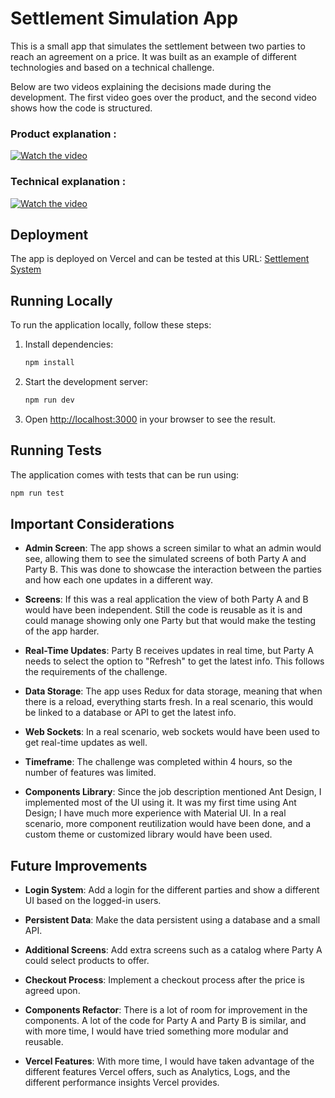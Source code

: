 
# Settlement Simulation App

This is a small app that simulates the settlement between two parties to reach an agreement on a price. It was built as an example of different technologies and based on a technical challenge.

Below are two videos explaining the decisions made during the development. The first video goes over the product, and the second video shows how the code is structured.

### Product explanation :
[![Watch the video](https://img.youtube.com/vi/wNbMpEN4rS8/0.jpg)](https://www.youtube.com/watch?v=wNbMpEN4rS8)

### Technical explanation :
[![Watch the video](https://img.youtube.com/vi/-UY5YgVLdbI/0.jpg)](https://www.youtube.com/watch?v=-UY5YgVLdbI)

## Deployment

The app is deployed on Vercel and can be tested at this URL: [Settlement System](https://settlersystem.vercel.app/)

## Running Locally

To run the application locally, follow these steps:

1. Install dependencies:
   ```bash
   npm install
   ```

2. Start the development server:
   ```bash
   npm run dev
   ```

3. Open [http://localhost:3000](http://localhost:3000) in your browser to see the result.

## Running Tests

The application comes with tests that can be run using:
```bash
npm run test
```

## Important Considerations

- **Admin Screen**: The app shows a screen similar to what an admin would see, allowing them to see the simulated screens of both Party A and Party B. This was done to showcase the interaction between the parties and how each one updates in a different way.

- **Screens**: If this was a real application the view of both Party A and B would have been independent. Still the code is reusable as it is and could manage showing only one Party but that would make the testing of the app harder.
  
- **Real-Time Updates**: Party B receives updates in real time, but Party A needs to select the option to "Refresh" to get the latest info. This follows the requirements of the challenge.

- **Data Storage**: The app uses Redux for data storage, meaning that when there is a reload, everything starts fresh. In a real scenario, this would be linked to a database or API to get the latest info.

- **Web Sockets**: In a real scenario, web sockets would have been used to get real-time updates as well.

- **Timeframe**: The challenge was completed within 4 hours, so the number of features was limited.

-  **Components Library**: Since the job description mentioned Ant Design, I implemented most of the UI using it. It was my first time using Ant Design; I have much more experience with Material UI. In a real scenario, more component reutilization would have been done, and a custom theme or customized library would have been used. 

## Future Improvements

- **Login System**: Add a login for the different parties and show a different UI based on the logged-in users.

- **Persistent Data**: Make the data persistent using a database and a small API.

- **Additional Screens**: Add extra screens such as a catalog where Party A could select products to offer.

- **Checkout Process**: Implement a checkout process after the price is agreed upon.

- **Components Refactor**: There is a lot of room for improvement in the components. A lot of the code for Party A and Party B is similar, and with more time, I would have tried something more modular and reusable.

- **Vercel Features**: With more time, I would have taken advantage of the different features Vercel offers, such as Analytics, Logs, and the different performance insights Vercel provides.



